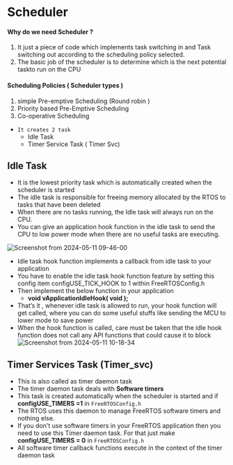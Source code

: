 # Scheduler 

#### Why do we need Scheduler ?
1. It just a piece of code which implements task switching in and Task switching out according to the scheduling policy selected.
2. The basic job of the scheduler is to determine which is the next potential taskto run on the CPU

#### Scheduling Policies ( Scheduler types )
1. simple Pre-emptive Scheduling (Round robin )
2. Priority based Pre-Emptive Scheduling
3. Co-operative Scheduling

   
- `It creates 2 task`
  + Idle Task
  + Timer Service Task ( Timer Svc)
 

## Idle Task
- It is the lowest priority task which is automatically created when the scheduler is started
- The idle task is responsible for freeing memory allocated by the RTOS to tasks that have been deleted
- When there are no tasks running, the Idle task will always run on the CPU.
- You can give an application hook function in the idle task to send the CPU to low power mode when there are no useful tasks are executing.
  
![Screenshot from 2024-05-11 09-46-00](https://github.com/PranabNandy/FreeRTOS/assets/34576104/9cb761d6-d0e8-4909-ad85-fe593c8c1586)

- Idle task hook function implements a callback from idle task to your application
- You have to enable the idle task hook function feature by setting this config item configUSE_TICK_HOOK to 1 within FreeRTOSConfig.h
- Then implement the below function in your application
  + **void vApplicationIdleHook( void );**
- That’s it , whenever idle task is allowed to run, your hook function will get called, where you can do some useful stuffs like sending the MCU to lower mode to save power
- When the hook function is called, care must be taken that the idle hook function does not call any API functions that could cause it to block
![Screenshot from 2024-05-11 10-18-34](https://github.com/PranabNandy/FreeRTOS/assets/34576104/58acc8c1-0a7b-4b8f-bb3b-df791467b320)

  
## Timer Services Task (Timer_svc)
- This is also called as timer daemon task
- The timer daemon task deals with **Software timers**
- This task is created automatically when the scheduler is started and if **configUSE_TIMERS =1** in `FreeRTOSConfig.h`
- The RTOS uses this daemon to manage FreeRTOS software timers and nothing else.
- If you don't use software timers in your FreeRTOS application then you need to use this Timer daemon task. For that just make **configUSE_TIMERS = 0** in `FreeRTOSConfig.h`
- All software timer callback functions execute in the context of the timer daemon task

  
